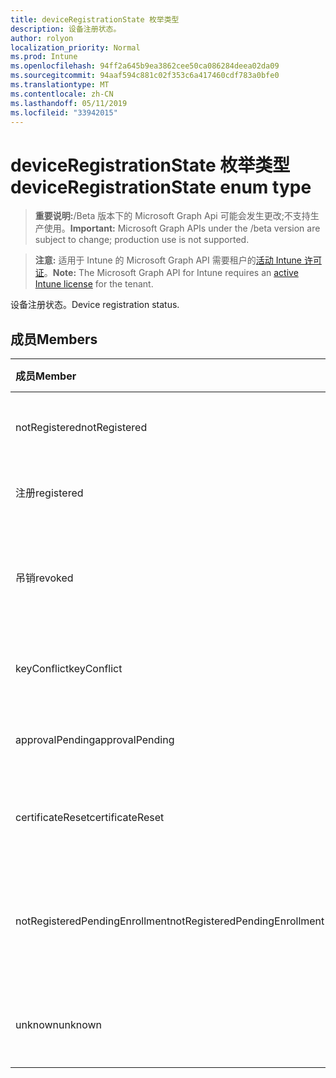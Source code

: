 ```yaml
---
title: deviceRegistrationState 枚举类型
description: 设备注册状态。
author: rolyon
localization_priority: Normal
ms.prod: Intune
ms.openlocfilehash: 94ff2a645b9ea3862cee50ca086284deea02da09
ms.sourcegitcommit: 94aaf594c881c02f353c6a417460cdf783a0bfe0
ms.translationtype: MT
ms.contentlocale: zh-CN
ms.lasthandoff: 05/11/2019
ms.locfileid: "33942015"
---
```

# <a name="deviceregistrationstate-enum-type"></a><span data-ttu-id="a8c40-103">deviceRegistrationState 枚举类型</span><span class="sxs-lookup"><span data-stu-id="a8c40-103">deviceRegistrationState enum type</span></span>

> <span data-ttu-id="a8c40-104">**重要说明:**/Beta 版本下的 Microsoft Graph Api 可能会发生更改;不支持生产使用。</span><span class="sxs-lookup"><span data-stu-id="a8c40-104">**Important:** Microsoft Graph APIs under the /beta version are subject to change; production use is not supported.</span></span>

> <span data-ttu-id="a8c40-105">**注意:** 适用于 Intune 的 Microsoft Graph API 需要租户的[活动 Intune 许可证](https://go.microsoft.com/fwlink/?linkid=839381)。</span><span class="sxs-lookup"><span data-stu-id="a8c40-105">**Note:** The Microsoft Graph API for Intune requires an [active Intune license](https://go.microsoft.com/fwlink/?linkid=839381) for the tenant.</span></span>

<span data-ttu-id="a8c40-106">设备注册状态。</span><span class="sxs-lookup"><span data-stu-id="a8c40-106">Device registration status.</span></span>

## <a name="members"></a><span data-ttu-id="a8c40-107">成员</span><span class="sxs-lookup"><span data-stu-id="a8c40-107">Members</span></span>
|<span data-ttu-id="a8c40-108">成员</span><span class="sxs-lookup"><span data-stu-id="a8c40-108">Member</span></span>|<span data-ttu-id="a8c40-109">值</span><span class="sxs-lookup"><span data-stu-id="a8c40-109">Value</span></span>|<span data-ttu-id="a8c40-110">说明</span><span class="sxs-lookup"><span data-stu-id="a8c40-110">Description</span></span>|
|:---|:---|:---|
|<span data-ttu-id="a8c40-111">notRegistered</span><span class="sxs-lookup"><span data-stu-id="a8c40-111">notRegistered</span></span>|<span data-ttu-id="a8c40-112">0</span><span class="sxs-lookup"><span data-stu-id="a8c40-112">0</span></span>|<span data-ttu-id="a8c40-113">设备未注册。</span><span class="sxs-lookup"><span data-stu-id="a8c40-113">The device is not registered.</span></span>|
|<span data-ttu-id="a8c40-114">注册</span><span class="sxs-lookup"><span data-stu-id="a8c40-114">registered</span></span>|<span data-ttu-id="a8c40-115">双面</span><span class="sxs-lookup"><span data-stu-id="a8c40-115">2</span></span>|<span data-ttu-id="a8c40-116">设备已注册。</span><span class="sxs-lookup"><span data-stu-id="a8c40-116">The device is registered.</span></span>|
|<span data-ttu-id="a8c40-117">吊销</span><span class="sxs-lookup"><span data-stu-id="a8c40-117">revoked</span></span>|<span data-ttu-id="a8c40-118">第三章</span><span class="sxs-lookup"><span data-stu-id="a8c40-118">3</span></span>|<span data-ttu-id="a8c40-119">设备已被阻止、已擦除或已停用。</span><span class="sxs-lookup"><span data-stu-id="a8c40-119">The device has been blocked, wiped or retired.</span></span>|
|<span data-ttu-id="a8c40-120">keyConflict</span><span class="sxs-lookup"><span data-stu-id="a8c40-120">keyConflict</span></span>|<span data-ttu-id="a8c40-121">4</span><span class="sxs-lookup"><span data-stu-id="a8c40-121">4</span></span>|<span data-ttu-id="a8c40-122">设备有键冲突。</span><span class="sxs-lookup"><span data-stu-id="a8c40-122">The device has a key conflict.</span></span>|
|<span data-ttu-id="a8c40-123">approvalPending</span><span class="sxs-lookup"><span data-stu-id="a8c40-123">approvalPending</span></span>|<span data-ttu-id="a8c40-124">5</span><span class="sxs-lookup"><span data-stu-id="a8c40-124">5</span></span>|<span data-ttu-id="a8c40-125">设备正在等待审批。</span><span class="sxs-lookup"><span data-stu-id="a8c40-125">The device is pending approval.</span></span>|
|<span data-ttu-id="a8c40-126">certificateReset</span><span class="sxs-lookup"><span data-stu-id="a8c40-126">certificateReset</span></span>|<span data-ttu-id="a8c40-127">型</span><span class="sxs-lookup"><span data-stu-id="a8c40-127">6</span></span>|<span data-ttu-id="a8c40-128">设备证书已重置。</span><span class="sxs-lookup"><span data-stu-id="a8c40-128">The device certificate has been reset.</span></span>|
|<span data-ttu-id="a8c40-129">notRegisteredPendingEnrollment</span><span class="sxs-lookup"><span data-stu-id="a8c40-129">notRegisteredPendingEnrollment</span></span>|<span data-ttu-id="a8c40-130">步</span><span class="sxs-lookup"><span data-stu-id="a8c40-130">7</span></span>|<span data-ttu-id="a8c40-131">设备未注册且未完成注册。</span><span class="sxs-lookup"><span data-stu-id="a8c40-131">The device is not registered and pending enrollment.</span></span>|
|<span data-ttu-id="a8c40-132">unknown</span><span class="sxs-lookup"><span data-stu-id="a8c40-132">unknown</span></span>|<span data-ttu-id="a8c40-133">utf-8</span><span class="sxs-lookup"><span data-stu-id="a8c40-133">8</span></span>|<span data-ttu-id="a8c40-134">设备注册状态未知。</span><span class="sxs-lookup"><span data-stu-id="a8c40-134">The device registration status is unknown.</span></span>|




